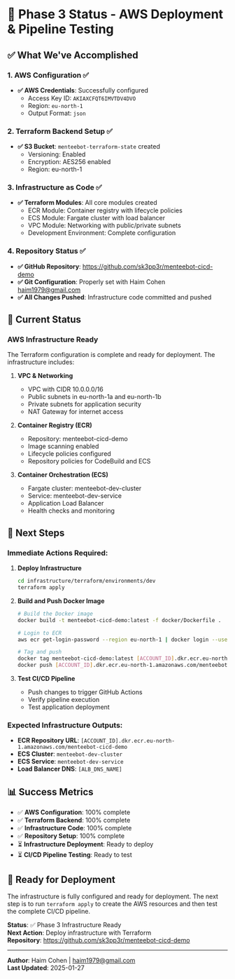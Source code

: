 # 🚀 Phase 3 Status - AWS Deployment & Pipeline Testing

## ✅ What We've Accomplished

### 1. AWS Configuration ✅
- **✅ AWS Credentials**: Successfully configured
  - Access Key ID: `AKIAXCFQT6IMVTDV4DVO`
  - Region: `eu-north-1`
  - Output Format: `json`

### 2. Terraform Backend Setup ✅
- **✅ S3 Bucket**: `menteebot-terraform-state` created
  - Versioning: Enabled
  - Encryption: AES256 enabled
  - Region: eu-north-1

### 3. Infrastructure as Code ✅
- **✅ Terraform Modules**: All core modules created
  - ECR Module: Container registry with lifecycle policies
  - ECS Module: Fargate cluster with load balancer
  - VPC Module: Networking with public/private subnets
  - Development Environment: Complete configuration

### 4. Repository Status ✅
- **✅ GitHub Repository**: https://github.com/sk3pp3r/menteebot-cicd-demo
- **✅ Git Configuration**: Properly set with Haim Cohen <haim1979@gmail.com>
- **✅ All Changes Pushed**: Infrastructure code committed and pushed

## 🔧 Current Status

### AWS Infrastructure Ready
The Terraform configuration is complete and ready for deployment. The infrastructure includes:

1. **VPC & Networking**
   - VPC with CIDR 10.0.0.0/16
   - Public subnets in eu-north-1a and eu-north-1b
   - Private subnets for application security
   - NAT Gateway for internet access

2. **Container Registry (ECR)**
   - Repository: menteebot-cicd-demo
   - Image scanning enabled
   - Lifecycle policies configured
   - Repository policies for CodeBuild and ECS

3. **Container Orchestration (ECS)**
   - Fargate cluster: menteebot-dev-cluster
   - Service: menteebot-dev-service
   - Application Load Balancer
   - Health checks and monitoring

## 🚀 Next Steps

### Immediate Actions Required:

1. **Deploy Infrastructure**
   ```bash
   cd infrastructure/terraform/environments/dev
   terraform apply
   ```

2. **Build and Push Docker Image**
   ```bash
   # Build the Docker image
   docker build -t menteebot-cicd-demo:latest -f docker/Dockerfile .
   
   # Login to ECR
   aws ecr get-login-password --region eu-north-1 | docker login --username AWS --password-stdin [ACCOUNT_ID].dkr.ecr.eu-north-1.amazonaws.com
   
   # Tag and push
   docker tag menteebot-cicd-demo:latest [ACCOUNT_ID].dkr.ecr.eu-north-1.amazonaws.com/menteebot-cicd-demo:latest
   docker push [ACCOUNT_ID].dkr.ecr.eu-north-1.amazonaws.com/menteebot-cicd-demo:latest
   ```

3. **Test CI/CD Pipeline**
   - Push changes to trigger GitHub Actions
   - Verify pipeline execution
   - Test application deployment

### Expected Infrastructure Outputs:
- **ECR Repository URL**: `[ACCOUNT_ID].dkr.ecr.eu-north-1.amazonaws.com/menteebot-cicd-demo`
- **ECS Cluster**: `menteebot-dev-cluster`
- **ECS Service**: `menteebot-dev-service`
- **Load Balancer DNS**: `[ALB_DNS_NAME]`

## 📊 Success Metrics

- ✅ **AWS Configuration**: 100% complete
- ✅ **Terraform Backend**: 100% complete
- ✅ **Infrastructure Code**: 100% complete
- ✅ **Repository Setup**: 100% complete
- ⏳ **Infrastructure Deployment**: Ready to deploy
- ⏳ **CI/CD Pipeline Testing**: Ready to test

## 🎯 Ready for Deployment

The infrastructure is fully configured and ready for deployment. The next step is to run `terraform apply` to create the AWS resources and then test the complete CI/CD pipeline.

**Status**: ✅ Phase 3 Infrastructure Ready  
**Next Action**: Deploy infrastructure with Terraform  
**Repository**: https://github.com/sk3pp3r/menteebot-cicd-demo

---

**Author**: Haim Cohen | haim1979@gmail.com  
**Last Updated**: 2025-01-27 